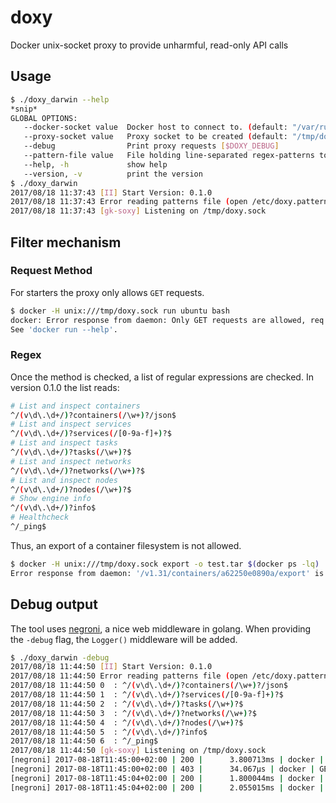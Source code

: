 # doxy
Docker unix-socket proxy to provide unharmful, read-only API calls

## Usage

```bash
$ ./doxy_darwin --help
*snip*
GLOBAL OPTIONS:
   --docker-socket value  Docker host to connect to. (default: "/var/run/docker.sock") [$DOXY_DOCKER_SOCKET]
   --proxy-socket value   Proxy socket to be created (default: "/tmp/doxy.sock") [$DOXY_PROXY_SOCKET]
   --debug                Print proxy requests [$DOXY_DEBUG]
   --pattern-file value   File holding line-separated regex-patterns to be allowed (comments allowed, use #) (default: "/etc/doxy.pattern") [$DOXY_PATTERN_FILE]
   --help, -h             show help
   --version, -v          print the version
$ ./doxy_darwin
2017/08/18 11:37:43 [II] Start Version: 0.1.0
2017/08/18 11:37:43 Error reading patterns file (open /etc/doxy.pattern: no such file or directory), using default patterns
2017/08/18 11:37:43 [gk-soxy] Listening on /tmp/doxy.sock
```

## Filter mechanism

### Request Method

For starters the proxy only allows `GET` requests.

```bash
$ docker -H unix:///tmp/doxy.sock run ubuntu bash
docker: Error response from daemon: Only GET requests are allowed, req.Method: POST.
See 'docker run --help'.
```

### Regex

Once the method is checked, a list of regular expressions are checked. In version 0.1.0 the list reads:

```bash
# List and inspect containers
^/(v\d\.\d+/)?containers(/\w+)?/json$
# List and inspect services
^/(v\d\.\d+/)?services(/[0-9a-f]+)?$
# List and inspect tasks
^/(v\d\.\d+/)?tasks(/\w+)?$
# List and inspect networks
^/(v\d\.\d+/)?networks(/\w+)?$
# List and inspect nodes
^/(v\d\.\d+/)?nodes(/\w+)?$
# Show engine info
^/(v\d\.\d+/)?info$
# Healthcheck
^/_ping$
```

Thus, an export of a container filesystem is not allowed.

```bash
$ docker -H unix:///tmp/doxy.sock export -o test.tar $(docker ps -lq)
Error response from daemon: '/v1.31/containers/a62250e0890a/export' is not allowed.
```

## Debug output

The tool uses [negroni](https://github.com/urfave/negroni), a nice web middleware in golang.
When providing the `-debug` flag, the `Logger()` middleware will be added.

```bash
$ ./doxy_darwin -debug
2017/08/18 11:44:50 [II] Start Version: 0.1.0
2017/08/18 11:44:50 Error reading patterns file (open /etc/doxy.pattern: no such file or directory), using default patterns
2017/08/18 11:44:50 0  : ^/(v\d\.\d+/)?containers(/\w+)?/json$
2017/08/18 11:44:50 1  : ^/(v\d\.\d+/)?services(/[0-9a-f]+)?$
2017/08/18 11:44:50 2  : ^/(v\d\.\d+/)?tasks(/\w+)?$
2017/08/18 11:44:50 3  : ^/(v\d\.\d+/)?networks(/\w+)?$
2017/08/18 11:44:50 4  : ^/(v\d\.\d+/)?nodes(/\w+)?$
2017/08/18 11:44:50 5  : ^/(v\d\.\d+/)?info$
2017/08/18 11:44:50 6  : ^/_ping$
2017/08/18 11:44:50 [gk-soxy] Listening on /tmp/doxy.sock
[negroni] 2017-08-18T11:45:00+02:00 | 200 | 	 3.800713ms | docker | GET /_ping
[negroni] 2017-08-18T11:45:00+02:00 | 403 | 	 34.067µs | docker | GET /v1.31/containers/a62250e0890a/export
[negroni] 2017-08-18T11:45:04+02:00 | 200 | 	 1.800044ms | docker | GET /_ping
[negroni] 2017-08-18T11:45:04+02:00 | 200 | 	 2.055015ms | docker | GET /v1.31/containers/json
```